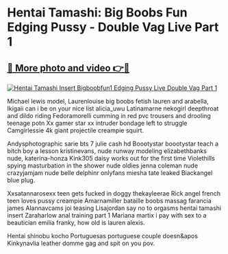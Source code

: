 # Hentai Tamashi: Big Boobs Fun Edging Pussy - Double Vag Live Part 1

## [🔗 More photo and video 👉🔴](https://lookonlooks.com/r/G21SWm?t=git)
[![Hentai Tamashi Insert Bigboobfun1 Edging Pussy Live Double Vag Part 1](https://i.imgur.com/L9oE639.gif)](https://lookonlooks.com/r/G21SWm?t=git)

<p>Michael lewis model, Laurenlouise big boobs fetish lauren and arabella, Ikigaii can i be on your nice list  alicia_uwu  Latinamarne nekogirl deepthroat and dildo riding  Fedoramorelli cumming in red pvc trousers and drooling  teenage potn  Xx gamer star xx intruder bondage left to struggle  Camgirlessie 4k giant projectile creampie squirt.</p><p>Andysphotographic sarie bts 7  julie cash hd  Boootystar boootystar teach a bitch boy a lesson  kristinevans, nude runway modeling  elizabethbanks nude, katerina-honza  Kink305 daisy works out for the first time  Violethills spying masturbation in the shower  nude oldies  jenna coleman nude  crazyjamjam nude  belle delphinr onlyfans  miesha tate leaked  Biackangel blue plug.</p><p>Xxsatannarosexx teen gets fucked in doggy  thekayleerae  Rick angel french teen loves pussy creampie  Amarnamiller bataille  boobs massag  farancia james  Alannavcams joi teasing  Lisajordan say no to orgasms  hentai tamashi insert  Zaraharlow anal training part 1  Mariana martix i pay with sex to a beautician  emilia franky, how old is lauren alexis.</p><p>Hentai shinobu kocho  Portuguesas portuguese couple doesn&apos  Kinkynavlia leather domme gag and spit on you pov.</p>
